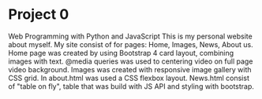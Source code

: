 # Project 0

Web Programming with Python and JavaScript
This is my personal website about myself.
My site consist of for pages: Home, Images, News, About us.
Home page was created by using Bootstrap 4  card layout, combining images with text.
@media queries was used to centering video on full page video background.
Images was created with responsive image gallery with CSS grid.
In about.html was used a CSS flexbox layout.
News.html consist of "table on fly", table that was build with JS API
and styling with bootstrap.  
